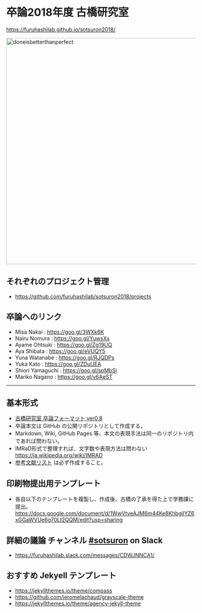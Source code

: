# 卒論2018年度 古橋研究室
https://furuhashilab.github.io/sotsuron2018/

<img src="https://user-images.githubusercontent.com/416977/48390814-1c66e600-e747-11e8-9cc2-319578639a7e.jpg" alt="doneisbetterthanperfect" width="600px" />

## それぞれのプロジェクト管理
* https://github.com/furuhashilab/sotsuron2018/projects

## 卒論へのリンク
* Misa Nakai : https://goo.gl/3WXk6K
* Nairu Nomura : https://goo.gl/YuwsXx
* Ayame Ohtsuki : https://goo.gl/Zg19UQ
* Aya Shibata : https://goo.gl/eVUQY5
* Yuna Watanabe : https://goo.gl/RJQDPs
* Yuka Kato : https://goo.gl/ZDuUEA
* Shiori Yamaguchi : https://goo.gl/spMbSi
* Mariko Nagano : https://goo.gl/v6AeST

---

## 基本形式
* [古橋研究室 卒論フォーマット ver0.8](https://github.com/furuhashilab/README/issues/5)
* 卒論本文は GitHub の公開リポジトリとして作成する。
* Markdown, Wiki, GitHub Pages 等、本文の表現手法は同一のリポジトリ内であれば問わない。
* IMRaD形式で整理すれば、文字数や表現方法は問わない
https://ja.wikipedia.org/wiki/IMRAD
* [参考文献リスト](https://docs.google.com/spreadsheets/d/1dWsWkTzj1CRFqlJrX3B6ZoF0VIulMDeBm0L2XxbNqp8/edit#gid=0) は必ず作成すること。

## 印刷物提出用テンプレート
* 各自以下のテンプレートを複製し、作成後、古橋の了承を得た上で学務課に提出。
https://docs.google.com/document/d/1WwVtveAJM6m44Ke8KhbgilYZ6xGGaWVUe6g70Lt2QQM/edit?usp=sharing


## 詳細の議論 チャンネル [#sotsuron](https://furuhashilab.slack.com/messages/CDWJNNCA1/) on Slack
* https://furuhashilab.slack.com/messages/CDWJNNCA1/

## おすすめ Jekyell テンプレート 
* https://jekyllthemes.io/theme/compass
* https://github.com/jeromelachaud/grayscale-theme
* https://jekyllthemes.io/theme/agency-jekyll-theme
